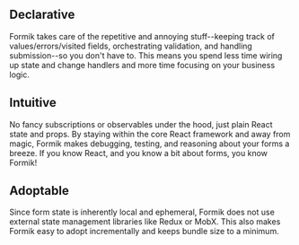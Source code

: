 ## Declarative

Formik takes care of the repetitive and annoying stuff--keeping track of values/errors/visited fields, orchestrating validation, and handling submission--so you don't have to. This means you spend less time wiring up state and change handlers and more time focusing on your business logic.

## Intuitive

No fancy subscriptions or observables under the hood, just plain React state and props. By staying within the core React framework and away from magic, Formik makes debugging, testing, and reasoning about your forms a breeze. If you know React, and you know a bit about forms, you know Formik!

## Adoptable

Since form state is inherently local and ephemeral, Formik does not use external state management libraries like Redux or MobX. This also makes Formik easy to adopt incrementally and keeps bundle size to a minimum.

